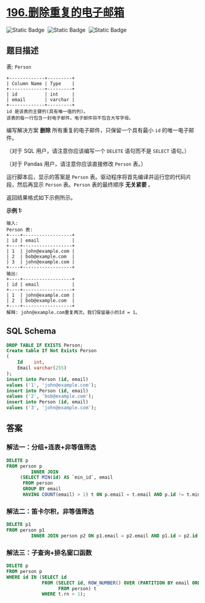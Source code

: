 # [196.删除重复的电子邮箱](https://leetcode.cn/problems/delete-duplicate-emails/)

<div style="display:flex;">
  <img style="margin-right: 8px;" alt="Static Badge" src="https://img.shields.io/badge/%E9%9A%BE%E5%BA%A6-%E7%AE%80%E5%8D%95-%2351b8b8?style=flat">
  <img style="margin-right: 8px;" alt="Static Badge" src="https://img.shields.io/badge/%E6%95%B0%E6%8D%AE%E5%BA%93-%23b1b3b8?style=flat">
	<img style="margin-right: 8px;" alt="Static Badge" src="https://img.shields.io/badge/%E5%88%A0%E9%99%A4%E9%87%8D%E5%A4%8D%E8%AE%B0%E5%BD%95-%2379bbff?style=flat">
</div>


## 题目描述

表: `Person`

```
+-------------+---------+
| Column Name | Type    |
+-------------+---------+
| id          | int     |
| email       | varchar |
+-------------+---------+
id 是该表的主键列(具有唯一值的列)。
该表的每一行包含一封电子邮件。电子邮件将不包含大写字母。
```

编写解决方案 **删除** 所有重复的电子邮件，只保留一个具有最小 `id` 的唯一电子邮件。

（对于 SQL 用户，请注意你应该编写一个 `DELETE` 语句而不是 `SELECT` 语句。）

（对于 Pandas 用户，请注意你应该直接修改 `Person` 表。）

运行脚本后，显示的答案是 `Person` 表。驱动程序将首先编译并运行您的代码片段，然后再显示 `Person` 表。`Person` 表的最终顺序 **无关紧要** 。

返回结果格式如下示例所示。

**示例 1:**

```
输入: 
Person 表:
+----+------------------+
| id | email            |
+----+------------------+
| 1  | john@example.com |
| 2  | bob@example.com  |
| 3  | john@example.com |
+----+------------------+
输出: 
+----+------------------+
| id | email            |
+----+------------------+
| 1  | john@example.com |
| 2  | bob@example.com  |
+----+------------------+
解释: john@example.com重复两次。我们保留最小的Id = 1。
```

## SQL Schema

```sql
DROP TABLE IF EXISTS Person;
Create table If Not Exists Person
(
    Id    int,
    Email varchar(255)
);
insert into Person (id, email)
values ('1', 'john@example.com');
insert into Person (id, email)
values ('2', 'bob@example.com');
insert into Person (id, email)
values ('3', 'john@example.com');
```

## 答案

### 解法一：分组+连表+非等值筛选

```sql
DELETE p
FROM person p
         INNER JOIN
     (SELECT MIN(id) AS `min_id`, email
      FROM person
      GROUP BY email
      HAVING COUNT(email) > 1) t ON p.email = t.email AND p.id != t.min_id;
```

### 解法二：笛卡尔积，非等值筛选

```sql
DELETE p1
FROM person p1
         INNER JOIN person p2 ON p1.email = p2.email AND p1.id > p2.id;
```

### 解法三：子查询+排名窗口函数

```sql
DELETE p
FROM person p
WHERE id IN (SELECT id
             FROM (SELECT id, ROW_NUMBER() OVER (PARTITION BY email ORDER BY id) AS `rn`
                   FROM person) t
             WHERE t.rn > 1);
```

